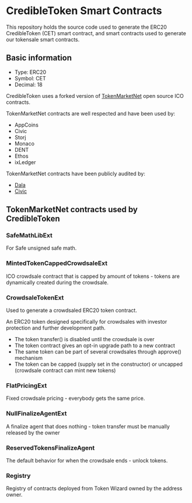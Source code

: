 # CredibleToken Smart Contracts

This repository holds the source code used to generate the ERC20 CredibleToken (CET) smart contract, and
smart contracts used to generate our tokensale smart contracts.

## Basic information
- Type: ERC20
- Symbol: CET
- Decimal: 18

CredibleToken uses a forked version of [TokenMarketNet](https://github.com/TokenMarketNet/ico) open source ICO contracts. 

TokenMarketNet contracts are well respected and have been used by:
- AppCoins
- Civic
- Storj
- Monaco
- DENT
- Ethos
- ixLedger

TokenMarketNet contracts have been publicly audited by:
- [Dala](https://www.iosiro.com/dala-token-sale-audit)
- [Civic](https://medium.com/@ZeppelinOrg/a91754ab6e4b)

## TokenMarketNet contracts used by CredibleToken

### SafeMathLibExt
For Safe unsigned safe math.

### MintedTokenCappedCrowdsaleExt
ICO crowdsale contract that is capped by amount of tokens - tokens are dynamically created during the crowdsale.

### CrowdsaleTokenExt
Used to generate a crowdsaled ERC20 token contract.
 
 An ERC20 token designed specifically for crowdsales with investor protection and further development path.
  - The token transfer() is disabled until the crowdsale is over
  - The token contract gives an opt-in upgrade path to a new contract
  - The same token can be part of several crowdsales through approve() mechanism
  - The token can be capped (supply set in the constructor) or uncapped (crowdsale contract can mint new tokens)

### FlatPricingExt

Fixed crowdsale pricing - everybody gets the same price.

### NullFinalizeAgentExt

A finalize agent that does nothing - token transfer must be manually released by the owner

### ReservedTokensFinalizeAgent

The default behavior for when the crowdsale ends - unlock tokens.

### Registry

Registry of contracts deployed from Token Wizard owned by the address owner.